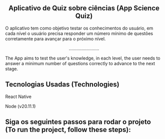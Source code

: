 <h2 align="center"> Aplicativo de Quiz sobre ciências (App Science Quiz) </h2>
O aplicativo tem como objetivo testar os conhecimentos do usuário, em cada nível o usuário precisa responder um número mínimo de questões corretamente para avançar para o próximo nível.
<p align="center">........................</p>
The App aims to test the user's knowledge, in each level, the user needs to answer a minimum number of questions correctly to advance to the next stage.

## Tecnologias Usadas (Technologies)
<p>React Native</p>
<p>Node  (v20.11.1)</p>

## Siga os seguintes passos para rodar o projeto (To run the project, follow these steps):

